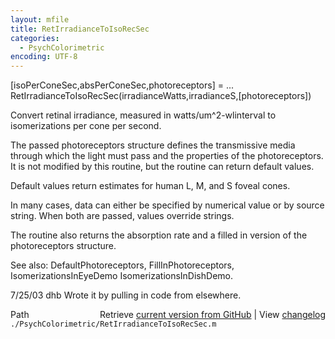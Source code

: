 ```yaml
---
layout: mfile
title: RetIrradianceToIsoRecSec
categories:
  - PsychColorimetric
encoding: UTF-8
---
```


 [isoPerConeSec,absPerConeSec,photoreceptors] = ...
        RetIrradianceToIsoRecSec(irradianceWatts,irradianceS,[photoreceptors])

 Convert retinal irradiance, measured in watts/um^2-wlinterval to
 isomerizations per cone per second.

 The passed photoreceptors structure defines the transmissive media through
 which the light must pass and the properties of the photoreceptors.  It
 is not modified by this routine, but the routine can return default
 values.

 Default values return estimates for human L, M, and S foveal cones.

 In many cases, data can either be specified by numerical value or by
 source string.  When both are passed, values override strings.

 The routine also returns the absorption rate and a filled in version
 of the photoreceptors structure.

 See also: DefaultPhotoreceptors, FillInPhotoreceptors, IsomerizationsInEyeDemo
   IsomerizationsInDishDemo.

 7/25/03  dhb  Wrote it by pulling in code from elsewhere.


<div class="code_header" style="text-align:right;">
  <span style="float:left;">Path&nbsp;&nbsp;</span> <span class="counter">Retrieve <a href=
  "https://raw.github.com/Psychtoolbox-3/Psychtoolbox-3/beta/./PsychColorimetric/RetIrradianceToIsoRecSec.m">current version from GitHub</a> | View <a href=
  "https://github.com/Psychtoolbox-3/Psychtoolbox-3/commits/beta/./PsychColorimetric/RetIrradianceToIsoRecSec.m">changelog</a></span>
</div>
<div class="code">
  <code>./PsychColorimetric/RetIrradianceToIsoRecSec.m</code>
</div>
